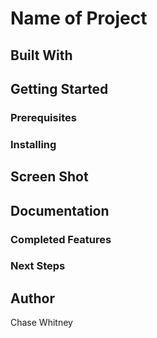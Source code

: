 # Name of Project



## Built With



## Getting Started



### Prerequisites



### Installing



## Screen Shot



## Documentation



### Completed Features



### Next Steps



## Author

Chase Whitney
